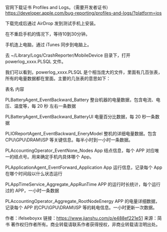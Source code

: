 官网下载证书 Profiles and Logs。（需要开发者证书）
https://developer.apple.com/bug-reporting/profiles-and-logs/?platform=ios

下载完成后通过 AirDrop 发到测试手机上安装。

在不重启手机的情况下，等待10到30分钟。

手机连上电脑，通过 iTunes 同步到电脑上。

去 ~/Library/Logs/CrashReporter/MobileDevice 目录下，打开 powerlog_xxxx.PLSQL 文件。

我们可以看到，powerlog_xxxx.PLSQL 是个相当庞大的文件，里面有几百张表，所有的电量数据都在里面。主要的几张表的意思如下：



表名	内容

PLBatteryAgent_EventBackward_Battery	整台机器的电量数据，包含电流、电压、温度等，每 20 秒 左右一条数据

PLBatteryAgent_EventBackward_BatteryUI	电量百分比数据，每 20 秒一条数据

PLIOReportAgent_EventBackward_EneryModel	整机的详细电量数据。包含 CPU\GPU\DRAM\ISP 等关键信息。每半小时到一小时一条数据。

PLAccountingOperator_EventNone_Nodes	App 结点信息，每个 APP 对应唯一的结点号。用来确定手机内具体哪个 App。

PLApplicationAgent_EventForward_Application	App 运行信息，记录每个 App 在哪个时间段以什么状态运行

PLAppTimeService_Aggregate_AppRunTime	APP 的运行时长统计，每个运行过的 APP，一小时一条数据

PLAccountingOperator_Aggregate_RootNodeEnergy	APP 的电量详细数据，记录每个 APP 的CPU\GPU\DRAM\ISP 等的耗电信息。一小时更新一次数据。

作者：ifelseboyxx
链接：https://www.jianshu.com/p/e488ef221e51
来源：简书
著作权归作者所有。商业转载请联系作者获得授权，非商业转载请注明出处。